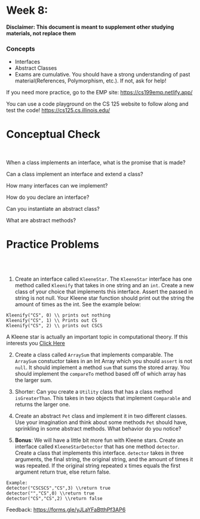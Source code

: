 # Week 8: <br> 
**Disclaimer: This document is meant to supplement other studying materials, not replace them**<br>

### Concepts
   * Interfaces
   * Abstract Classes
   * Exams are cumulative. You should have a strong understanding of past material(References, Polymorphism, etc.). If not, ask for help!
   
   If you need more practice, go to the EMP site: https://cs199emp.netlify.app/
   
   You can use a code playground on the CS 125 website to follow along and test the code! https://cs125.cs.illinois.edu/

# Conceptual Check
<br>


When a class implements an interface, what is the promise that is made?<br>

Can a class implement an interface and extend a class?<br>

How many interfaces can we implement? <br>

How do you declare an interface? <br>

Can you instantiate an abstract class? <br>

What are abstract methods? <br>



# Practice Problems
<br></br>
1. Create an interface called ``KleeneStar``. The ``KleeneStar`` interface has one method called ``Kleenify`` that takes in one string and an ``int``. Create a new class of your choice that implements this interface. Assert the passed in string is not null. Your Kleene star function should print out the string the amount of times as the int. See the example below:
```
Kleenify("CS", 0) \\ prints out nothing
Kleenify("CS", 1) \\ Prints out CS
Kleenify("CS", 2) \\ prints out CSCS
```
A Kleene star is actually an important topic in computational theory. If this interests you [Click Here](https://en.wikipedia.org/wiki/Kleene_star#:~:text=In%20mathematical%20logic%20and%20computer,as%20the%20free%20monoid%20construction.)

2. Create a class called ``ArraySum`` that implements comparable. The ``ArraySum`` constuctor takes in an Int Array which you should ``assert`` is not ``null``. It should implement a method ``sum`` that sums the stored array. You should implement the ``compareTo`` method based off of which array has the larger sum. <br>
3. Shorter: Can you create a ``Utility`` class that has a class method ``isGreaterThan``. This takes in two objects that implement ``Comparable`` and returns the larger one. <br>


4. Create an abstract ``Pet`` class and implement it in two different classes. Use your imagination and think about some methods ``Pet`` should have, sprinkling in some abstract methods. What behavior do you notice?  <br>
5. **Bonus**: We will have a little bit more fun with Kleene stars. Create an interface called ``KleeneStarDetector`` that has one method ``detector``. Create a class that implements this interface. ``detector`` takes in three arguments, the final string, the original string, and the amount of times it was repeated. If the original string repeated x times equals the first argument return true, else return false.
```
Example:
detector("CSCSCS","CS",3) \\return true
detector("","CS",0) \\return true
detector("CS","CS",2) \\return false
```



Feedback: https://forms.gle/yJLaYFaBtthPf3AP6 <br>






